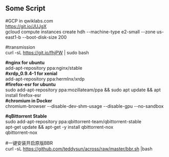 ## Some Script

#GCP in qwiklabs.com  
https://git.io/JUJgX  
gcloud compute instances create hdh --machine-type e2-small --zone us-east1-b --boot-disk-size 200  

#transmission  
curl -sL https://git.io/fhjPW | sudo bash

__#nginx for ubuntu__  
add-apt-repository ppa:nginx/stable  
__#xrdp_0.9.4-1 for xenial__  
add-apt-repository ppa:hermlnx/xrdp  
__#firefox-esr for ubuntu__  
sudo add-apt-repository ppa:mozillateam/ppa && sudo apt update && apt install firefox-esr  
__#chromium in Docker__  
chromium-browser --disable-dev-shm-usage --disable-gpu --no-sandbox

__#qBittorrent Stable__  
sudo add-apt-repository ppa:qbittorrent-team/qbittorrent-stable  
apt-get update && apt-get -y install qbittorrent-nox  
qbittorrent-nox

#一键安装开启原版BBR  
curl -sL https://github.com/teddysun/across/raw/master/bbr.sh |bash  
